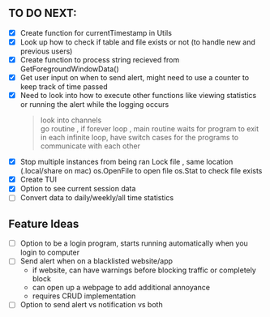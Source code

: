 ## TO DO NEXT: 
- [x] Create function for currentTimestamp in Utils
- [x] Look up how to check if table and file exists or not (to handle new and previous users) 
- [x] Create function to process string recieved from GetForegroundWindowData()
- [x] Get user input on when to send alert, might need to use a counter to keep track of time passed  
- [x] Need to look into how to execute other functions like viewing statistics or running the alert while the logging occurs 
	> look into channels <br>
	go routine , if forever loop , main routine waits for program to exit <br>
	in each infinite loop, have switch cases for the programs to communicate with each other <br>
- [x] Stop multiple instances from being ran 
	Lock file , same location (.local/share on mac)
	os.OpenFile to open file
	os.Stat to check file exists
- [x] Create TUI 
- [x] Option to see current session data 
- [ ] Convert data to daily/weekly/all time statistics 
## Feature Ideas
- [ ] Option to be a login program, starts running automatically when you login to computer
- [ ] Send alert when on a blacklisted website/app
  - if website, can have warnings before blocking traffic or completely block
  - can open up a webpage to add additional annoyance 
  - requires CRUD implementation 
- [ ] Option to send alert vs notification vs both
